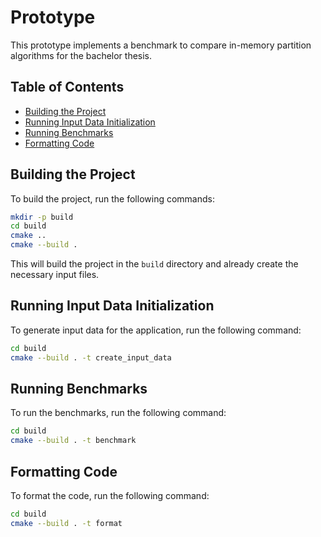 # Prototype
This prototype implements a benchmark to compare in-memory partition algorithms for the bachelor thesis.  

## Table of Contents
- [Building the Project](#building-the-project)
- [Running Input Data Initialization](#running-input-data-initialization)
- [Running Benchmarks](#running-benchmarks)
- [Formatting Code](#formatting-code)

## Building the Project
To build the project, run the following commands:

```bash
mkdir -p build
cd build
cmake ..
cmake --build .
```
This will build the project in the `build` directory and already create the necessary input files.


## Running Input Data Initialization
To generate input data for the application, run the following command:

```bash
cd build
cmake --build . -t create_input_data
```

## Running Benchmarks
To run the benchmarks, run the following command:

```bash
cd build
cmake --build . -t benchmark
```


## Formatting Code
To format the code, run the following command:

```bash
cd build
cmake --build . -t format
```